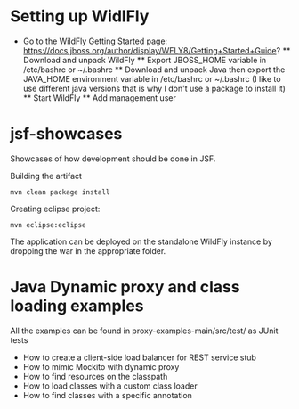 # Setting up WidlFly
* Go to the WildFly Getting Started page: https://docs.jboss.org/author/display/WFLY8/Getting+Started+Guide?
** Download and unpack WildFly
** Export JBOSS_HOME variable in /etc/bashrc or ~/.bashrc
** Download and unpack Java then export the JAVA_HOME environment variable in /etc/bashrc or ~/.bashrc (I like to use different java versions that is why I don't use a package to install it)
** Start WildFly
** Add management user

# jsf-showcases

Showcases of how development should be done in JSF.

Building the artifact

  `mvn clean package install`

Creating eclipse project:
  
  `mvn eclipse:eclipse`
  
The application can be deployed on the standalone WildFly instance by dropping the war in the appropriate folder.

# Java Dynamic proxy and class loading examples
All the examples can be found in proxy-examples-main/src/test/ as JUnit tests

* How to create a client-side load balancer for REST service stub
* How to mimic Mockito with dynamic proxy
* How to find resources on the classpath
* How to load classes with a custom class loader
* How to find classes with a specific annotation
